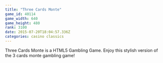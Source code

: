 ```yaml
---
title: "Three Cards Monte"
game_id: 40114
game_width: 640
game_height: 480
rank: 3100
date: 2015-07-20T18:04:57.336Z
categories: casino classics
---
```

Three Cards Monte is a HTML5 Gambling Game. Enjoy this stylish version of the 3 cards monte gambling game!